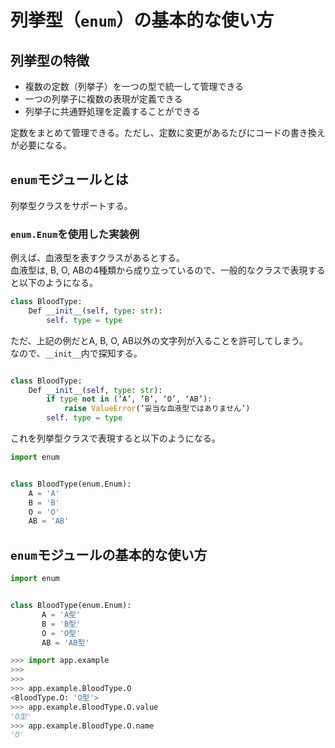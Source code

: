 # 列挙型（`enum`）の基本的な使い方

## 列挙型の特徴
- 複数の定数（列挙子）を一つの型で統一して管理できる
- 一つの列挙子に複数の表現が定義できる
- 列挙子に共通野処理を定義することができる

定数をまとめて管理できる。ただし、定数に変更があるたびにコードの書き換えが必要になる。<br />

## `enum`モジュールとは
列挙型クラスをサポートする。<br />

### `enum.Enum`を使用した実装例
例えば、血液型を表すクラスがあるとする。<br />
血液型は, B, O, ABの4種類から成り立っているので、一般的なクラスで表現すると以下のようになる。<br />

```python
class BloodType:
    Def __init__(self, type: str):
        self. type = type
```

ただ、上記の例だとA, B, O, AB以外の文字列が入ることを許可してしまう。<br />
なので、`__init__`内で探知する。<br />


```python

class BloodType:
    Def __init__(self, type: str):
        if type not in (‘A’, ‘B’, ‘O’, ‘AB’):
            raise ValueError(‘妥当な血液型ではありません’)
        self. type = type
```

これを列挙型クラスで表現すると以下のようになる。<br />


```python
import enum


class BloodType(enum.Enum):
    A = 'A'
    B = 'B'
    O = 'O'
    AB = 'AB'
```

## `enum`モジュールの基本的な使い方
```python
import enum


class BloodType(enum.Enum):
       A = 'A型'
       B = 'B型'
       O = 'O型'
       AB = 'AB型'
```


```python
>>> import app.example
>>>
>>>
>>> app.example.BloodType.O
<BloodType.O: 'O型'>
>>> app.example.BloodType.O.value
'O型'
>>> app.example.BloodType.O.name
'O'

```



